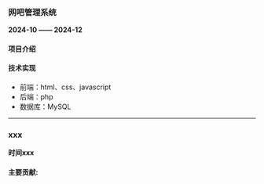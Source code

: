 ### 网吧管理系统
**2024-10 —— 2024-12**  

#### 项目介绍

#### 技术实现
- 前端：html、css、javascript
- 后端：php
- 数据库：MySQL

---

### xxx
**时间xxx**  

#### 主要贡献:  

